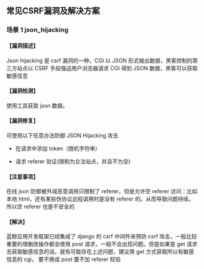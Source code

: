 ## 常见CSRF漏洞及解决方案

### 场景 1 json_hijacking

#### 【漏洞描述】

Json hijacking 是 csrf 漏洞的一种，CGI 以 JSON 形式输出数据，黑客控制的第三方站点以 CSRF 手段强迫用户浏览器请求 CGI 得到 JSON 数据，黑客可以获取敏感信息

#### 【漏洞检测】

使用工具获取 json 数据。

#### 【漏洞修复】

可使用以下任意办法防御 JSON Hijacking 攻击
- 在请求中添加 token（随机字符串）

- 请求 referer 验证(限制为合法站点，并且不为空)

#### 【注意事项】

在线 json 防御被外域恶意调用只限制了 referer，但是允许空 referer 访问：比如本地 html，还有某些伪协议远程调用时是没有 referer 的。从而导致问题持续。所以空 referer 也是不安全的

#### 【解决】

蓝鲸应用开发框架已经集成了 django 的 csrf 中间件来预防 csrf 攻击，一般比较重要的增删改操作都会使用 post 请求，一般不会出现问题。但是如果是 get 请求去获取敏感信息的话，就有可能存在上述问题，建议用 get 方式获取所以有敏感信息的 cgi， 要不换成 post 要不加 referer 校验
